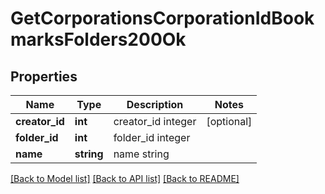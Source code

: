# GetCorporationsCorporationIdBookmarksFolders200Ok

## Properties
Name | Type | Description | Notes
------------ | ------------- | ------------- | -------------
**creator_id** | **int** | creator_id integer | [optional] 
**folder_id** | **int** | folder_id integer | 
**name** | **string** | name string | 

[[Back to Model list]](../../README.md#documentation-for-models) [[Back to API list]](../../README.md#documentation-for-api-endpoints) [[Back to README]](../../README.md)

